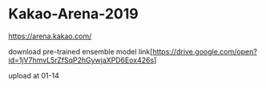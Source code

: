 # Kakao-Arena-2019
https://arena.kakao.com/

download pre-trained ensemble model link[https://drive.google.com/open?id=1jV7hmvL5rZfSqP2hGywjaXPD6Eox426s]

upload at 01-14
